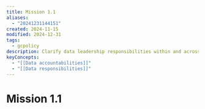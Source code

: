 ```yaml
---
title: Mission 1.1
aliases:
  - "20241231144151"
created: 2024-11-15
modified: 2024-12-31
tags:
  - gcpolicy
description: Clarify data leadership responsibilities within and across the Government of Canada.
keyConcepts:
  - "[[Data accountabilities]]"
  - "[[Data responsibilities]]"
---
```

# Mission 1.1
